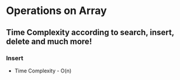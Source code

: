 # Operations on Array

## Time Complexity according to search, insert, delete and much more!

### Insert
- Time Complexity - O(n)